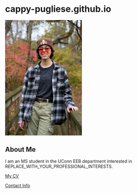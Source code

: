 # cappy-pugliese.github.io

<img src="https://github.com/cap1324/cappy-pugliese.github.io/blob/read-me-branch/Cappy_4.JPG" width="250">


## About Me
I am an MS student in the UConn EEB department interested in REPLACE_WITH_YOUR_PROFESSIONAL_INTERESTS.

[My CV](PDFs/cv.pdf)

[Contact Info](contact-info.html) 


